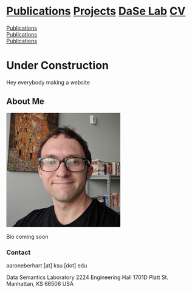 # [Publications](papers.md) [Projects](projects.md) [DaSe Lab](https://daselab.cs.ksu.edu/) [CV](cv.md)

<div class="border d-flex">
 <div class="p-5 border bg-gray-light flex-auto"><a href="papers.md">Publications</a></div>
 <div class="p-5 border bg-gray-light flex-auto"><a href="papers.md">Publications</a></div>
 <div class="p-5 border bg-gray-light flex-auto"><a href="papers.md">Publications</a></div>
</div>

# Under Construction

Hey everybody making a website

## About Me

![Me](me.png)<!-- .element height="40%" width="40%" -->

Bio coming soon

### Contact

aaroneberhart \[at\] ksu \[dot\] edu

Data Semantics Laboratory
2224 Engineering Hall
1701D Platt St.
Manhattan, KS 66506
USA
